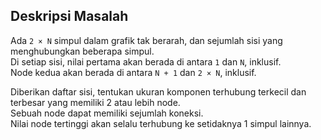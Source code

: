 ## Deskripsi Masalah

Ada `2 × N` simpul dalam grafik tak berarah, dan sejumlah sisi yang menghubungkan beberapa simpul.  
Di setiap sisi, nilai pertama akan berada di antara `1` dan `N`, inklusif.  
Node kedua akan berada di antara `N + 1` dan `2 × N`, inklusif.

Diberikan daftar sisi, tentukan ukuran komponen terhubung terkecil dan terbesar yang memiliki 2 atau lebih node.  
Sebuah node dapat memiliki sejumlah koneksi.  
Nilai node tertinggi akan selalu terhubung ke setidaknya 1 simpul lainnya.
